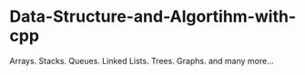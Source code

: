 # Data-Structure-and-Algortihm-with-cpp
Arrays.
Stacks.
Queues.
Linked Lists.
Trees.
Graphs.
and many more...
